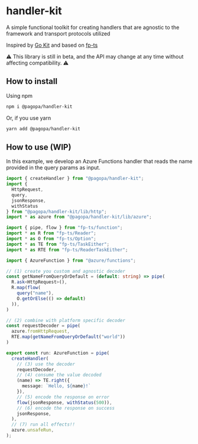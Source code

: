 # handler-kit

A simple functional toolkit for creating handlers that are agnostic to the framework and transport protocols utilized

Inspired by [Go Kit](https://gokit.io) and based on [fp-ts](https://github.com/gcanti/fp-ts)

⚠️ This library is still in beta, and the API may change at any time without affecting compatibility. ⚠️

## How to install

Using npm

```sh
npm i @pagopa/handler-kit
```

Or, if you use yarn

```sh
yarn add @pagopa/handler-kit
```

## How to use (WIP)

In this example, we develop an Azure Functions handler that reads the name provided in the query params as input.

```typescript
import { createHandler } from "@pagopa/handler-kit";
import {
  HttpRequest,
  query,
  jsonResponse,
  withStatus
} from "@pagopa/handler-kit/lib/http";
import * as azure from "@pagopa/handler-kit/lib/azure";

import { pipe, flow } from "fp-ts/function";
import * as R from "fp-ts/Reader";
import * as O from "fp-ts/Option";
import * as TE from "fp-ts/TaskEither";
import * as RTE from "fp-ts/ReaderTaskEither";

import { AzureFunction } from "@azure/functions";

// (1) create you custom and agnostic decoder
const getNameFromQueryOrDefault = (default: string) => pipe(
  R.ask<HttpRequest>(),
  R.map(flow(
    query("name"),
    O.getOrElse(() => default)
  )),
)

// (2) combine with platform specific decoder
const requestDecoder = pipe(
  azure.fromHttpRequest,
  RTE.map(getNameFromQueryOrDefault("world"))
)

export const run: AzureFunction = pipe(
  createHandler(
    // (3) use the decoder
    requestDecoder,
    // (4) consume the value decoded
    (name) => TE.right({
      message: `Hello, ${name}!`
    }),
    // (5) encode the response on error
    flow(jsonResponse, withStatus(500)),
    // (6) encode the response on success
    jsonResponse,
  ),
  // (7) run all effects!!
  azure.unsafeRun,
);
```
